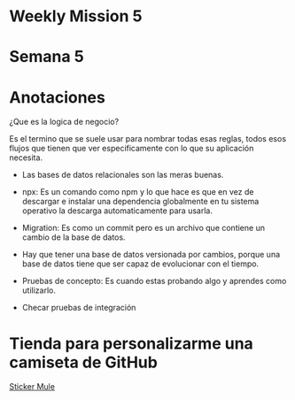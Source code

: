 # Weekly Mission 5

# Semana 5

# Anotaciones

¿Que es la logica de negocio?

Es el termino que se suele usar para nombrar todas esas reglas, todos esos flujos que tienen que ver especificamente con lo que su aplicación necesita.

- Las bases de datos relacionales son las meras buenas.

- npx: Es un comando como npm y lo que hace es que en vez de descargar e instalar una dependencia globalmente en tu sistema operativo la descarga automaticamente para usarla.

- Migration: Es como un commit pero es un archivo que contiene un cambio de la base de datos.

- Hay que tener una base de datos versionada por cambios, porque una base de datos tiene que ser capaz de evolucionar con el tiempo.

- Pruebas de concepto: Es cuando estas probando algo y aprendes como utilizarlo.

- Checar pruebas de integración

# Tienda para personalizarme una camiseta de GitHub

<a href="https://www.stickermule.com/es-us?src=BING&cid=414128845&msclkid=54c2bfbd2c3e12b5ee2cdd13453a08b7"> Sticker Mule<a/>